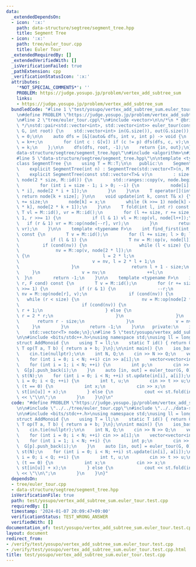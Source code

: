 ```yaml
---
data:
  _extendedDependsOn:
  - icon: ':x:'
    path: data-structure/segtree/segment_tree.hpp
    title: Segment Tree
  - icon: ':x:'
    path: tree/euler_tour.cpp
    title: Euler Tour
  _extendedRequiredBy: []
  _extendedVerifiedWith: []
  _isVerificationFailed: true
  _pathExtension: cpp
  _verificationStatusIcon: ':x:'
  attributes:
    '*NOT_SPECIAL_COMMENTS*': ''
    PROBLEM: https://judge.yosupo.jp/problem/vertex_add_subtree_sum
    links:
    - https://judge.yosupo.jp/problem/vertex_add_subtree_sum
  bundledCode: "#line 1 \"test/yosupo/vertex_add_subtree_sum.euler_tour.test.cpp\"\
    \n#define PROBLEM \"https://judge.yosupo.jp/problem/vertex_add_subtree_sum\"\n\
    \n#line 2 \"tree/euler_tour.cpp\"\n#include <vector>\n\n/*\n * @brief Euler Tour\n\
    \ */\nstd::pair<std::vector<int>, std::vector<int>> euler_tour(const std::vector<std::vector<int>>&\
    \ G, int root) {\n    std::vector<int> in(G.size()), out(G.size());\n    int k\
    \ = 0;\n\n    auto dfs = [&](auto& dfs, int v, int p) -> void {\n        in[v]\
    \ = k++;\n        for (int c : G[v]) if (c != p) dfs(dfs, c, v);\n        out[v]\
    \ = k;\n    };\n\n    dfs(dfs, root, -1);\n    return {in, out};\n}\n#line 2 \"\
    data-structure/segtree/segment_tree.hpp\"\n#include <algorithm>\n#include <bit>\n\
    #line 5 \"data-structure/segtree/segment_tree.hpp\"\n\ntemplate <typename M>\n\
    class SegmentTree {\n    using T = M::T;\n\n   public:\n    SegmentTree() = default;\n\
    \    explicit SegmentTree(int n) : SegmentTree(std::vector<T>(n, M::id())) {}\n\
    \    explicit SegmentTree(const std::vector<T>& v)\n        : size(std::bit_ceil(v.size())),\
    \ node(2 * size, M::id()) {\n        std::ranges::copy(v, node.begin() + size);\n\
    \        for (int i = size - 1; i > 0; --i) {\n            node[i] = M::op(node[2\
    \ * i], node[2 * i + 1]);\n        }\n    }\n\n    T operator[](int k) const {\
    \ return node[k + size]; }\n\n    void update(int k, const T& x) {\n        k\
    \ += size;\n        node[k] = x;\n        while (k >>= 1) node[k] = M::op(node[2\
    \ * k], node[2 * k + 1]);\n    }\n\n    T fold(int l, int r) const {\n       \
    \ T vl = M::id(), vr = M::id();\n        for (l += size, r += size; l < r; l >>=\
    \ 1, r >>= 1) {\n            if (l & 1) vl = M::op(vl, node[l++]);\n         \
    \   if (r & 1) vr = M::op(node[--r], vr);\n        }\n        return M::op(vl,\
    \ vr);\n    }\n\n    template <typename F>\n    int find_first(int l, F cond)\
    \ const {\n        T v = M::id();\n        for (l += size; l > 0; l >>= 1) {\n\
    \            if (l & 1) {\n                T nv = M::op(v, node[l]);\n       \
    \         if (cond(nv)) {\n                    while (l < size) {\n          \
    \              nv = M::op(v, node[2 * l]);\n                        if (cond(nv))\
    \ {\n                            l = 2 * l;\n                        } else {\n\
    \                            v = nv, l = 2 * l + 1;\n                        }\n\
    \                    }\n                    return l + 1 - size;\n           \
    \     }\n                v = nv;\n                ++l;\n            }\n      \
    \  }\n        return -1;\n    }\n\n    template <typename F>\n    int find_last(int\
    \ r, F cond) const {\n        T v = M::id();\n        for (r += size; r > 0; r\
    \ >>= 1) {\n            if (r & 1) {\n                --r;\n                T\
    \ nv = M::op(node[r], v);\n                if (cond(nv)) {\n                 \
    \   while (r < size) {\n                        nv = M::op(node[2 * r + 1], v);\n\
    \                        if (cond(nv)) {\n                            r = 2 *\
    \ r + 1;\n                        } else {\n                            v = nv,\
    \ r = 2 * r;\n                        }\n                    }\n             \
    \       return r - size;\n                }\n                v = nv;\n       \
    \     }\n        }\n        return -1;\n    }\n\n   private:\n    int size;\n\
    \    std::vector<T> node;\n};\n#line 5 \"test/yosupo/vertex_add_subtree_sum.euler_tour.test.cpp\"\
    \n\n#include <bits/stdc++.h>\nusing namespace std;\nusing ll = long long;\n\n\
    struct AddMonoid {\n    using T = ll;\n    static T id() { return 0; }\n    static\
    \ T op(T a, T b) { return a + b; }\n};\n\nint main() {\n    ios_base::sync_with_stdio(false);\n\
    \    cin.tie(nullptr);\n\n    int N, Q;\n    cin >> N >> Q;\n    vector<int> a(N);\n\
    \    for (int i = 0; i < N; ++i) cin >> a[i];\n    vector<vector<int>> G(N);\n\
    \    for (int i = 1; i < N; ++i) {\n        int p;\n        cin >> p;\n      \
    \  G[p].push_back(i);\n    }\n    auto [in, out] = euler_tour(G, 0);\n    SegmentTree<AddMonoid>\
    \ st(N);\n    for (int i = 0; i < N; ++i) st.update(in[i], a[i]);\n    for (int\
    \ i = 0; i < Q; ++i) {\n        int t, u;\n        cin >> t >> u;\n        if\
    \ (t == 0) {\n            int x;\n            cin >> x;\n            st.update(in[u],\
    \ st[in[u]] + x);\n        } else {\n            cout << st.fold(in[u], out[u])\
    \ << \"\\n\";\n        }\n    }\n}\n"
  code: "#define PROBLEM \"https://judge.yosupo.jp/problem/vertex_add_subtree_sum\"\
    \n\n#include \"../../tree/euler_tour.cpp\"\n#include \"../../data-structure/segtree/segment_tree.hpp\"\
    \n\n#include <bits/stdc++.h>\nusing namespace std;\nusing ll = long long;\n\n\
    struct AddMonoid {\n    using T = ll;\n    static T id() { return 0; }\n    static\
    \ T op(T a, T b) { return a + b; }\n};\n\nint main() {\n    ios_base::sync_with_stdio(false);\n\
    \    cin.tie(nullptr);\n\n    int N, Q;\n    cin >> N >> Q;\n    vector<int> a(N);\n\
    \    for (int i = 0; i < N; ++i) cin >> a[i];\n    vector<vector<int>> G(N);\n\
    \    for (int i = 1; i < N; ++i) {\n        int p;\n        cin >> p;\n      \
    \  G[p].push_back(i);\n    }\n    auto [in, out] = euler_tour(G, 0);\n    SegmentTree<AddMonoid>\
    \ st(N);\n    for (int i = 0; i < N; ++i) st.update(in[i], a[i]);\n    for (int\
    \ i = 0; i < Q; ++i) {\n        int t, u;\n        cin >> t >> u;\n        if\
    \ (t == 0) {\n            int x;\n            cin >> x;\n            st.update(in[u],\
    \ st[in[u]] + x);\n        } else {\n            cout << st.fold(in[u], out[u])\
    \ << \"\\n\";\n        }\n    }\n}"
  dependsOn:
  - tree/euler_tour.cpp
  - data-structure/segtree/segment_tree.hpp
  isVerificationFile: true
  path: test/yosupo/vertex_add_subtree_sum.euler_tour.test.cpp
  requiredBy: []
  timestamp: '2024-01-07 20:09:47+09:00'
  verificationStatus: TEST_WRONG_ANSWER
  verifiedWith: []
documentation_of: test/yosupo/vertex_add_subtree_sum.euler_tour.test.cpp
layout: document
redirect_from:
- /verify/test/yosupo/vertex_add_subtree_sum.euler_tour.test.cpp
- /verify/test/yosupo/vertex_add_subtree_sum.euler_tour.test.cpp.html
title: test/yosupo/vertex_add_subtree_sum.euler_tour.test.cpp
---
```

